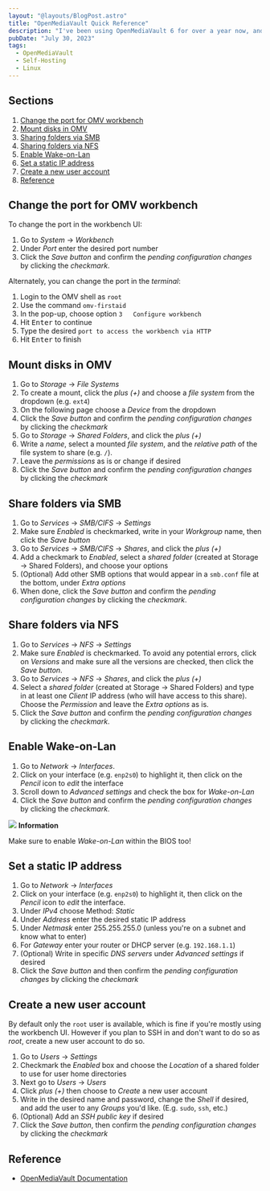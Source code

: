 ```yaml
---
layout: "@layouts/BlogPost.astro"
title: "OpenMediaVault Quick Reference"
description: "I've been using OpenMediaVault 6 for over a year now, and it's user interface can be a bit obtuse, so I wrote myself a series of quick step-by-step guides for enabling certain features within the OMV workbench UI."
pubDate: "July 30, 2023"
tags:
  - OpenMediaVault
  - Self-Hosting
  - Linux
---
```


## Sections

1. [Change the port for OMV workbench](#port)
2. [Mount disks in OMV](#mount)
3. [Sharing folders via SMB](#smb)
4. [Sharing folders via NFS](#nfs)
5. [Enable Wake-on-Lan](#wol)
6. [Set a static IP address](#static)
7. [Create a new user account](#user)
8. [Reference](#ref)

<div id='port' />

## Change the port for OMV workbench

To change the port in the workbench UI:

1. Go to _System_ -> _Workbench_
2. Under _Port_ enter the desired port number
3. Click the _Save button_ and confirm the _pending configuration changes_ by clicking the _checkmark_.

Alternately, you can change the port in the _terminal_:

1. Login to the OMV shell as `root`
2. Use the command `omv-firstaid`
3. In the pop-up, choose option `3   Configure workbench`
4. Hit <kbd>Enter</kbd> to continue
5. Type the desired `port to access the workbench via HTTP`
6. Hit <kbd>Enter</kbd> to finish

<div id='mount' />

## Mount disks in OMV

1. Go to _Storage_ -> _File Systems_
2. To create a mount, click the _plus (+)_ and choose a _file system_ from the dropdown (e.g. `ext4`)
3. On the following page choose a _Device_ from the dropdown
4. Click the _Save button_ and confirm the _pending configuration changes_ by clicking the _checkmark_
5. Go to _Storage_ -> _Shared Folders_, and click the _plus (+)_
6. Write a _name_, select a mounted _file system_, and the _relative path_ of the file system to share (e.g. `/`).
7. Leave the _permissions_ as is or change if desired
8. Click the _Save button_ and confirm the _pending configuration changes_ by clicking the _checkmark_

<div id='smb' />

## Share folders via SMB

1. Go to _Services_ -> _SMB/CIFS_ -> _Settings_
2. Make sure _Enabled_ is checkmarked, write in your _Workgroup_ name, then click the _Save button_
3. Go to _Services_ -> _SMB/CIFS_ -> _Shares_, and click the _plus (+)_
4. Add a checkmark to _Enabled_, select a _shared folder_ (created at Storage -> Shared Folders), and choose your options
5. (Optional) Add other SMB options that would appear in a `smb.conf` file at the bottom, under _Extra options_
6. When done, click the _Save button_ and confirm the _pending configuration changes_ by clicking the _checkmark_.

<div id='nfs' />

## Share folders via NFS

1. Go to _Services_ -> _NFS_ -> _Settings_
2. Make sure _Enabled_ is checkmarked. To avoid any potential errors, click on _Versions_ and make sure all the versions are checked, then click the _Save button_.
3. Go to _Services_ -> _NFS_ -> _Shares_, and click the _plus (+)_
4. Select a _shared folder_ (created at Storage -> Shared Folders) and type in at least one _Client_ IP address (who will have access to this share). Choose the _Permission_ and leave the _Extra options_ as is.
5. Click the _Save button_ and confirm the _pending configuration changes_ by clicking the _checkmark_.

<div id='wol' />

## Enable Wake-on-Lan

1. Go to _Network_ -> _Interfaces_.
2. Click on your interface (e.g. `enp2s0`) to highlight it, then click on the _Pencil_ icon to _edit_ the interface
3. Scroll down to _Advanced settings_ and check the box for _Wake-on-Lan_
4. Click the _Save button_ and confirm the _pending configuration changes_ by clicking the _checkmark_.

<div class="info">
  <span>
    <img src="/img/assets/info.svg" class="info-icon">
    <b>Information</b>
  </span>
  <p>
    Make sure to enable <em>Wake-on-Lan</em> within the BIOS too!
  </p>
</div>

<div id='static' />

## Set a static IP address

1. Go to _Network_ -> _Interfaces_
2. Click on your interface (e.g. `enp2s0`) to highlight it, then click on the _Pencil_ icon to _edit_ the interface.
3. Under _IPv4_ choose Method: _Static_
4. Under _Address_ enter the desired static IP address
5. Under _Netmask_ enter 255.255.255.0 (unless you're on a subnet and know what to enter)
6. For _Gateway_ enter your router or DHCP server (e.g. `192.168.1.1`)
7. (Optional) Write in specific _DNS servers_ under _Advanced settings_ if desired
8. Click the _Save button_ and then confirm the _pending configuration changes_ by clicking the _checkmark_

<div id='user' />

## Create a new user account

By default only the `root` user is available, which is fine if you're mostly using the workbench UI. However if you plan to SSH in and don't want to do so as _root_, create a new user account to do so.

1. Go to _Users_ -> _Settings_
2. Checkmark the _Enabled_ box and choose the _Location_ of a shared folder to use for user home directories
3. Next go to _Users_ -> _Users_
4. Click _plus (+)_ then choose to _Create_ a new user account
5. Write in the desired name and password, change the _Shell_ if desired, and add the user to any _Groups_ you'd like. (E.g. `sudo`, `ssh`, etc.)
6. (Optional) Add an _SSH public key_ if desired
7. Click the _Save button_, then confirm the _pending configuration changes_ by clicking the _checkmark_

<div id='ref' />

## Reference

- <a href="https://docs.openmediavault.org/en/stable" target="_blank">OpenMediaVault Documentation</a>
